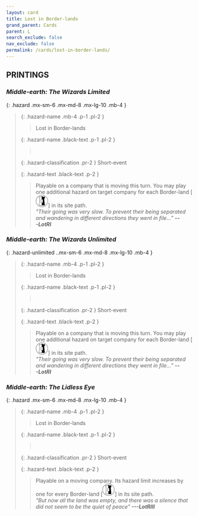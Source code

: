 ```yaml
---
layout: card
title: Lost in Border-lands
grand_parent: Cards
parent: L
search_exclude: false
nav_exclude: false
permalink: /cards/lost-in-border-lands/
---
```


## PRINTINGS


### _Middle-earth: The Wizards Limited_

{: .hazard .mx-sm-6 .mx-md-8 .mx-lg-10 .mb-4 }
> {: .hazard-name .mb-4 .p-1 .pl-2 }
> > <div class="hazard-mp"></div>
> > <div class="card-name">Lost in Border-lands</div>
>
> {: .hazard-name .black-text .p-1 .pl-2 }
> > &nbsp;
>
> {: .hazard-classification .pr-2 }
> Short-event
>
> {: .hazard-text .black-text .p-2 }
> > Playable on a company that is moving this turn. You may play one additional hazard on target company for each Border-land \[![](/assets/images/border-land.svg)] in its site path. <br>_"Their going was very slow. To prevent their being separated and wandering in different directions they went in file...”_ ***---&#65279;LotRI*** 
>

### _Middle-earth: The Wizards Unlimited_

{: .hazard-unlimited ..mx-sm-6 .mx-md-8 .mx-lg-10 .mb-4 }
> {: .hazard-name .mb-4 .p-1 .pl-2 }
> > <div class="hazard-mp"></div>
> > <div class="card-name">Lost in Border-lands</div>
>
> {: .hazard-name .black-text .p-1 .pl-2 }
> > &nbsp;
>
> {: .hazard-classification .pr-2 }
> Short-event
>
> {: .hazard-text .black-text .p-2 }
> > Playable on a company that is moving this turn. You may play one additional hazard on target company for each Border-land \[![](/assets/images/border-land.svg)] in its site path. <br>_"Their going was very slow. To prevent their being separated and wandering in different directions they went in file...”_ ***---&#65279;LotRI*** 
>

### _Middle-earth: The Lidless Eye_

{: .hazard .mx-sm-6 .mx-md-8 .mx-lg-10 .mb-4 }
> {: .hazard-name .mb-4 .p-1 .pl-2 }
> > <div class="hazard-mp"></div>
> > <div class="card-name">Lost in Border-lands</div>
>
> {: .hazard-name .black-text .p-1 .pl-2 }
> > &nbsp;
>
> {: .hazard-classification .pr-2 }
> Short-event
>
> {: .hazard-text .black-text .p-2 }
> > Playable on a moving company. Its hazard limit increases by one for every Border-land \[![](/assets/images/border-land.svg)] in its site path. <br>_"But now all the land was empty, and there was a silence that did not seem to be the quiet of peace"_ ***---&#65279;LotRIII*** 
>
